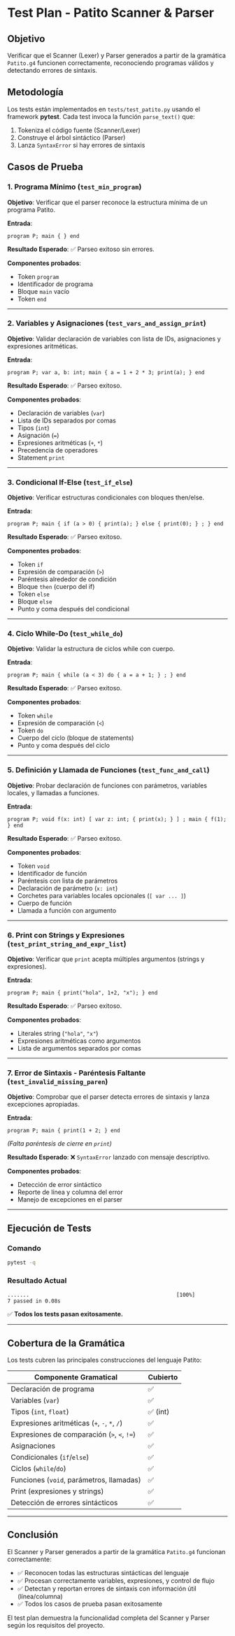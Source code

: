# Test Plan - Patito Scanner & Parser

## Objetivo

Verificar que el Scanner (Lexer) y Parser generados a partir de la gramática `Patito.g4` funcionen correctamente, reconociendo programas válidos y detectando errores de sintaxis.

## Metodología

Los tests están implementados en `tests/test_patito.py` usando el framework **pytest**. Cada test invoca la función `parse_text()` que:

1. Tokeniza el código fuente (Scanner/Lexer)
2. Construye el árbol sintáctico (Parser)
3. Lanza `SyntaxError` si hay errores de sintaxis

## Casos de Prueba

### 1. Programa Mínimo (`test_min_program`)

**Objetivo**: Verificar que el parser reconoce la estructura mínima de un programa Patito.

**Entrada**:
```patito
program P; main { } end
```

**Resultado Esperado**: ✅ Parseo exitoso sin errores.

**Componentes probados**:
- Token `program`
- Identificador de programa
- Bloque `main` vacío
- Token `end`

---

### 2. Variables y Asignaciones (`test_vars_and_assign_print`)

**Objetivo**: Validar declaración de variables con lista de IDs, asignaciones y expresiones aritméticas.

**Entrada**:
```patito
program P; var a, b: int; main { a = 1 + 2 * 3; print(a); } end
```

**Resultado Esperado**: ✅ Parseo exitoso.

**Componentes probados**:
- Declaración de variables (`var`)
- Lista de IDs separados por comas
- Tipos (`int`)
- Asignación (`=`)
- Expresiones aritméticas (`+`, `*`)
- Precedencia de operadores
- Statement `print`

---

### 3. Condicional If-Else (`test_if_else`)

**Objetivo**: Verificar estructuras condicionales con bloques then/else.

**Entrada**:
```patito
program P; main { if (a > 0) { print(a); } else { print(0); } ; } end
```

**Resultado Esperado**: ✅ Parseo exitoso.

**Componentes probados**:
- Token `if`
- Expresión de comparación (`>`)
- Paréntesis alrededor de condición
- Bloque `then` (cuerpo del if)
- Token `else`
- Bloque `else`
- Punto y coma después del condicional

---

### 4. Ciclo While-Do (`test_while_do`)

**Objetivo**: Validar la estructura de ciclos while con cuerpo.

**Entrada**:
```patito
program P; main { while (a < 3) do { a = a + 1; } ; } end
```

**Resultado Esperado**: ✅ Parseo exitoso.

**Componentes probados**:
- Token `while`
- Expresión de comparación (`<`)
- Token `do`
- Cuerpo del ciclo (bloque de statements)
- Punto y coma después del ciclo

---

### 5. Definición y Llamada de Funciones (`test_func_and_call`)

**Objetivo**: Probar declaración de funciones con parámetros, variables locales, y llamadas a funciones.

**Entrada**:
```patito
program P; void f(x: int) [ var z: int; { print(x); } ] ; main { f(1); } end
```

**Resultado Esperado**: ✅ Parseo exitoso.

**Componentes probados**:
- Token `void`
- Identificador de función
- Paréntesis con lista de parámetros
- Declaración de parámetro (`x: int`)
- Corchetes para variables locales opcionales (`[ var ... ]`)
- Cuerpo de función
- Llamada a función con argumento

---

### 6. Print con Strings y Expresiones (`test_print_string_and_expr_list`)

**Objetivo**: Verificar que `print` acepta múltiples argumentos (strings y expresiones).

**Entrada**:
```patito
program P; main { print("hola", 1+2, "x"); } end
```

**Resultado Esperado**: ✅ Parseo exitoso.

**Componentes probados**:
- Literales string (`"hola"`, `"x"`)
- Expresiones aritméticas como argumentos
- Lista de argumentos separados por comas

---

### 7. Error de Sintaxis - Paréntesis Faltante (`test_invalid_missing_paren`)

**Objetivo**: Comprobar que el parser detecta errores de sintaxis y lanza excepciones apropiadas.

**Entrada**:
```patito
program P; main { print(1 + 2; } end
```
*(Falta paréntesis de cierre en `print`)*

**Resultado Esperado**: ❌ `SyntaxError` lanzado con mensaje descriptivo.

**Componentes probados**:
- Detección de error sintáctico
- Reporte de línea y columna del error
- Manejo de excepciones en el parser

---

## Ejecución de Tests

### Comando

```bash
pytest -q
```

### Resultado Actual

```
.......                                               [100%]
7 passed in 0.08s
```

✅ **Todos los tests pasan exitosamente.**

---

## Cobertura de la Gramática

Los tests cubren las principales construcciones del lenguaje Patito:

| Componente Gramatical | Cubierto |
|----------------------|----------|
| Declaración de programa | ✅ |
| Variables (`var`) | ✅ |
| Tipos (`int`, `float`) | ✅ (int) |
| Expresiones aritméticas (`+`, `-`, `*`, `/`) | ✅ |
| Expresiones de comparación (`>`, `<`, `!=`) | ✅ |
| Asignaciones | ✅ |
| Condicionales (`if`/`else`) | ✅ |
| Ciclos (`while`/`do`) | ✅ |
| Funciones (`void`, parámetros, llamadas) | ✅ |
| Print (expresiones y strings) | ✅ |
| Detección de errores sintácticos | ✅ |

---

## Conclusión

El Scanner y Parser generados a partir de la gramática `Patito.g4` funcionan correctamente:

- ✅ Reconocen todas las estructuras sintácticas del lenguaje
- ✅ Procesan correctamente variables, expresiones, y control de flujo
- ✅ Detectan y reportan errores de sintaxis con información útil (línea/columna)
- ✅ Todos los casos de prueba pasan exitosamente

El test plan demuestra la funcionalidad completa del Scanner y Parser según los requisitos del proyecto.
